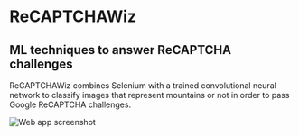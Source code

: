 # ReCAPTCHAWiz
## ML techniques to answer ReCAPTCHA challenges

ReCAPTCHAWiz combines Selenium with a trained convolutional neural network to classify images that represent mountains or not in order to pass Google ReCAPTCHA challenges. 

![Web app screenshot]()
